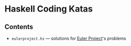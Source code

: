 Haskell Coding Katas
====================

Contents
--------

 * `eulerproject.hs` &mdash; solutions for [Euler Project][euler]'s problems


  [euler]: http://projecteuler.net/problems

